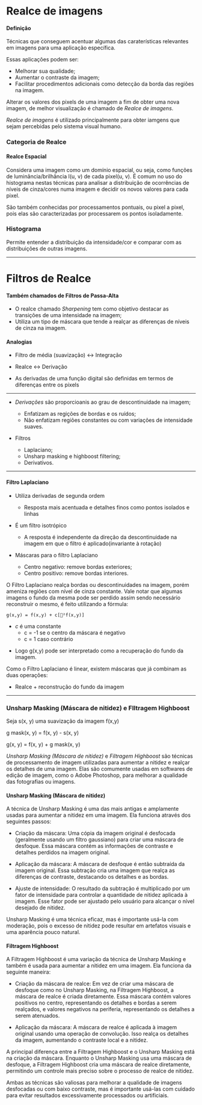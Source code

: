 # Realce de imagens

#### Definição

Técnicas que conseguem acentuar algumas das caraterísticas relevantes em imagens para uma aplicação específica.

Essas aplicações podem ser:

- Melhorar sua qualidade;
- Aumentar o contraste da imagem;
- Facilitar procedimentos adicionais como detecção da borda das regiões na imagem.

Alterar os valores dos pixels de uma imagem a fim de obter uma nova imagem, de melhor visualização é chamado de *Realce de imagens*.

*Realce de imagens* é utilizado principalmente para obter iamgens que sejam percebidas pelo sistema visual humano.


### Categoria de Realce

#### Realce Espacial

Considera uma imagem como um domínio espacial, ou seja, como funções de luminância/brilhância l(u, v) de cada pixel(u, v). É comum no uso do histograma nestas técnicas para analisar a distribuição de ocorrências de níveis de cinza/cores numa imagem e decidir os novos valores para cada pixel.

São também conhecidas por processamentos pontuais, ou pixel a pixel, pois elas são caracterizadas por processarem os pontos isoladamente.

### Histograma

Permite entender a distribuição da intensidade/cor e comparar com as distribuições de outras imagens.


---

# Filtros de Realce


#### Também chamados de **Filtros de Passa-Alta**


- O realce chamado *Sharpening* tem como objetivo destacar as transições de uma intensidade na imagem;
- Utiliza um tipo de máscara que tende a realçar as diferenças de níveis de cinza na imagem.


#### Analogias

- Filtro de média (suavização) <-> Integração
- Realce <-> Derivação

- As derivadas de uma função digital são definidas em termos de diferenças entre os pixels


---

- *Derivações* são proporcioanis ao grau de descontinuidade na imagem;
	- Enfatizam as regições de bordas e os ruídos;
	- Não enfatizam regiões constantes ou com variações de intensidade suaves.
	
- Filtros
	- Laplaciano;
	- Unsharp masking e highboost filtering;
	- Derivativos.
---

#### Filtro Laplaciano

- Utiliza derivadas de segunda ordem
	+ Resposta mais acentuada e detalhes finos como pontos isolados e linhas
- É um filtro isotrópico
	+ A resposta é independente da direção da descontinuidade na imagem em que o filtro é aplicado(invariante à rotação)
	
- Máscaras para o filtro Laplaciano
	+ Centro negativo: remove bordas exteriores;
	+ Centro positivo: remove bordas interiores.
	

O Filtro Laplaciano realça bordas ou descontinuidades na imagem, porém ameniza regiões com nível de cinza constante.
Vale notar que algumas imagens o fundo da mesma pode ser perdido assim sendo necessário reconstruir o mesmo, é feito utilizando a fórmula:


	g(x,y) = f(x,y) + c[🔺²f(x,y)]
	
 
 + *c* é uma constante
 	-  c = -1 se o centro da máscara é negativo
 	-  c = 1 caso contrário
 	

- Logo g(x,y) pode ser interpretado como a recuperação do fundo da imagem.


Como o Filtro Laplaciano é linear, existem máscaras que já combinam as duas operações:
- Realce + reconstrução do fundo da imagem


---

### Unsharp Masking (Máscara de nitidez) e FIltragem Highboost

Seja s(x, y) uma suavização da imagem f(x,y)

g mask(x, y) = f(x, y) - s(x, y)

g(x, y) = f(x, y) + g mask(x, y)

*Unsharp Masking (Máscara de nitidez)* e *Filtragem Highboost* são técnicas de processamento de imagem utilizadas para aumentar a nitidez e realçar os detalhes de uma imagem. Elas são comumente usadas em softwares de edição de imagem, como o Adobe Photoshop, para melhorar a qualidade das fotografias ou imagens.

#### Unsharp Masking (Máscara de nitidez)
A técnica de Unsharp Masking é uma das mais antigas e amplamente usadas para aumentar a nitidez em uma imagem. Ela funciona através dos seguintes passos:

- Criação da máscara: Uma cópia da imagem original é desfocada (geralmente usando um filtro gaussiano) para criar uma máscara de desfoque. Essa máscara contém as informações de contraste e detalhes perdidos na imagem original.

- Aplicação da máscara: A máscara de desfoque é então subtraída da imagem original. Essa subtração cria uma imagem que realça as diferenças de contraste, destacando os detalhes e as bordas.

- Ajuste de intensidade: O resultado da subtração é multiplicado por um fator de intensidade para controlar a quantidade de nitidez aplicada à imagem. Esse fator pode ser ajustado pelo usuário para alcançar o nível desejado de nitidez.

Unsharp Masking é uma técnica eficaz, mas é importante usá-la com moderação, pois o excesso de nitidez pode resultar em artefatos visuais e uma aparência pouco natural.

#### Filtragem Highboost

A Filtragem Highboost é uma variação da técnica de Unsharp Masking e também é usada para aumentar a nitidez em uma imagem. Ela funciona da seguinte maneira:

- Criação da máscara de realce: Em vez de criar uma máscara de desfoque como no Unsharp Masking, na Filtragem Highboost, a máscara de realce é criada diretamente. Essa máscara contém valores positivos no centro, representando os detalhes e bordas a serem realçados, e valores negativos na periferia, representando os detalhes a serem atenuados.

- Aplicação da máscara: A máscara de realce é aplicada à imagem original usando uma operação de convolução. Isso realça os detalhes da imagem, aumentando o contraste local e a nitidez.

A principal diferença entre a Filtragem Highboost e o Unsharp Masking está na criação da máscara. Enquanto o Unsharp Masking usa uma máscara de desfoque, a Filtragem Highboost cria uma máscara de realce diretamente, permitindo um controle mais preciso sobre o processo de realce de nitidez.

Ambas as técnicas são valiosas para melhorar a qualidade de imagens desfocadas ou com baixo contraste, mas é importante usá-las com cuidado para evitar resultados excessivamente processados ou artificiais.